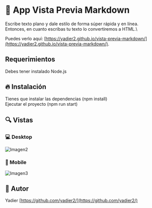 
# 💎 App Vista Previa Markdown

Escribe texto plano y dale estilo de forma súper rápida y en línea.\
Entonces, en cuanto escribas tu texto lo convertiremos  a HTML.\

Puedes verlo aquí: [https://yadier2.github.io/vista-previa-markdown/](https://yadier2.github.io/vista-previa-markdown/).
## Requerimientos
Debes tener instalado Node.js

## 🔥 Instalación
Tienes que instalar las dependencias (npm install)<br/>
Ejecutar el proyecto (npm run start)

## 🔍 Vistas 

### 💻 Desktop
![Imagen2](https://user-images.githubusercontent.com/67239454/118432194-96bcac00-b69d-11eb-9278-6630b6e4252f.png)

### 📱 Mobile
![Imagen3](https://user-images.githubusercontent.com/67239454/118432211-a50ac800-b69d-11eb-8898-44f973d1e19b.png)

## 🌟 Autor

Yadier [https://github.com/yadier2/](https://github.com/yadier2/)


